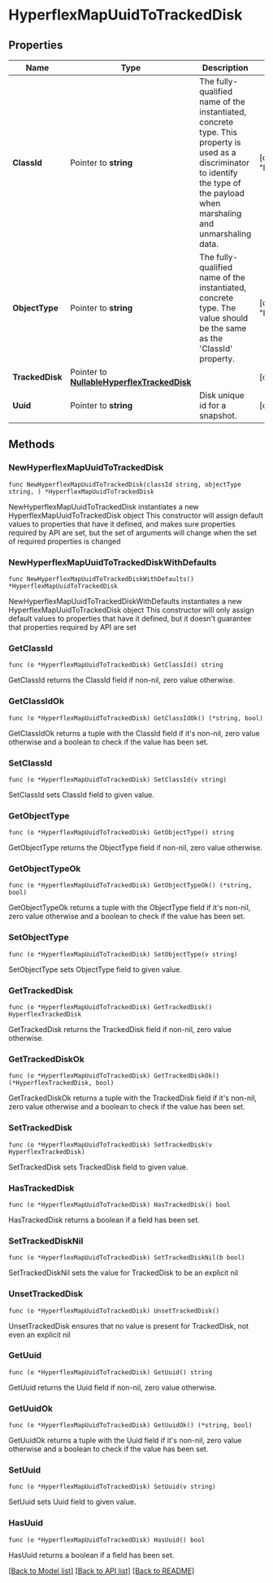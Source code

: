 # HyperflexMapUuidToTrackedDisk

## Properties

Name | Type | Description | Notes
------------ | ------------- | ------------- | -------------
**ClassId** | Pointer to **string** | The fully-qualified name of the instantiated, concrete type. This property is used as a discriminator to identify the type of the payload when marshaling and unmarshaling data. | [default to "hyperflex.MapUuidToTrackedDisk"]
**ObjectType** | Pointer to **string** | The fully-qualified name of the instantiated, concrete type. The value should be the same as the &#39;ClassId&#39; property. | [default to "hyperflex.MapUuidToTrackedDisk"]
**TrackedDisk** | Pointer to [**NullableHyperflexTrackedDisk**](HyperflexTrackedDisk.md) |  | [optional] 
**Uuid** | Pointer to **string** | Disk unique id for a snapshot. | [optional] [readonly] 

## Methods

### NewHyperflexMapUuidToTrackedDisk

`func NewHyperflexMapUuidToTrackedDisk(classId string, objectType string, ) *HyperflexMapUuidToTrackedDisk`

NewHyperflexMapUuidToTrackedDisk instantiates a new HyperflexMapUuidToTrackedDisk object
This constructor will assign default values to properties that have it defined,
and makes sure properties required by API are set, but the set of arguments
will change when the set of required properties is changed

### NewHyperflexMapUuidToTrackedDiskWithDefaults

`func NewHyperflexMapUuidToTrackedDiskWithDefaults() *HyperflexMapUuidToTrackedDisk`

NewHyperflexMapUuidToTrackedDiskWithDefaults instantiates a new HyperflexMapUuidToTrackedDisk object
This constructor will only assign default values to properties that have it defined,
but it doesn't guarantee that properties required by API are set

### GetClassId

`func (o *HyperflexMapUuidToTrackedDisk) GetClassId() string`

GetClassId returns the ClassId field if non-nil, zero value otherwise.

### GetClassIdOk

`func (o *HyperflexMapUuidToTrackedDisk) GetClassIdOk() (*string, bool)`

GetClassIdOk returns a tuple with the ClassId field if it's non-nil, zero value otherwise
and a boolean to check if the value has been set.

### SetClassId

`func (o *HyperflexMapUuidToTrackedDisk) SetClassId(v string)`

SetClassId sets ClassId field to given value.


### GetObjectType

`func (o *HyperflexMapUuidToTrackedDisk) GetObjectType() string`

GetObjectType returns the ObjectType field if non-nil, zero value otherwise.

### GetObjectTypeOk

`func (o *HyperflexMapUuidToTrackedDisk) GetObjectTypeOk() (*string, bool)`

GetObjectTypeOk returns a tuple with the ObjectType field if it's non-nil, zero value otherwise
and a boolean to check if the value has been set.

### SetObjectType

`func (o *HyperflexMapUuidToTrackedDisk) SetObjectType(v string)`

SetObjectType sets ObjectType field to given value.


### GetTrackedDisk

`func (o *HyperflexMapUuidToTrackedDisk) GetTrackedDisk() HyperflexTrackedDisk`

GetTrackedDisk returns the TrackedDisk field if non-nil, zero value otherwise.

### GetTrackedDiskOk

`func (o *HyperflexMapUuidToTrackedDisk) GetTrackedDiskOk() (*HyperflexTrackedDisk, bool)`

GetTrackedDiskOk returns a tuple with the TrackedDisk field if it's non-nil, zero value otherwise
and a boolean to check if the value has been set.

### SetTrackedDisk

`func (o *HyperflexMapUuidToTrackedDisk) SetTrackedDisk(v HyperflexTrackedDisk)`

SetTrackedDisk sets TrackedDisk field to given value.

### HasTrackedDisk

`func (o *HyperflexMapUuidToTrackedDisk) HasTrackedDisk() bool`

HasTrackedDisk returns a boolean if a field has been set.

### SetTrackedDiskNil

`func (o *HyperflexMapUuidToTrackedDisk) SetTrackedDiskNil(b bool)`

 SetTrackedDiskNil sets the value for TrackedDisk to be an explicit nil

### UnsetTrackedDisk
`func (o *HyperflexMapUuidToTrackedDisk) UnsetTrackedDisk()`

UnsetTrackedDisk ensures that no value is present for TrackedDisk, not even an explicit nil
### GetUuid

`func (o *HyperflexMapUuidToTrackedDisk) GetUuid() string`

GetUuid returns the Uuid field if non-nil, zero value otherwise.

### GetUuidOk

`func (o *HyperflexMapUuidToTrackedDisk) GetUuidOk() (*string, bool)`

GetUuidOk returns a tuple with the Uuid field if it's non-nil, zero value otherwise
and a boolean to check if the value has been set.

### SetUuid

`func (o *HyperflexMapUuidToTrackedDisk) SetUuid(v string)`

SetUuid sets Uuid field to given value.

### HasUuid

`func (o *HyperflexMapUuidToTrackedDisk) HasUuid() bool`

HasUuid returns a boolean if a field has been set.


[[Back to Model list]](../README.md#documentation-for-models) [[Back to API list]](../README.md#documentation-for-api-endpoints) [[Back to README]](../README.md)


